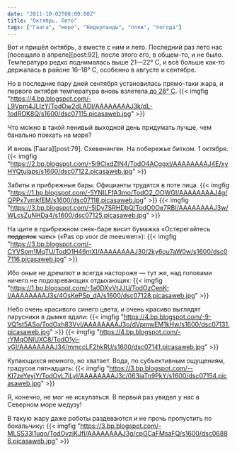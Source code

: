 ```yaml
---
date: "2011-10-02T00:00:00Z"
title: "Октябрь. Лето"
tags: ["Гаага", "море", "Нидерланды", "пляж", "погода"]
---
```


Вот и пришёл октябрь, а вместе с ним и лето. Последний раз лето нас [посещало в апреле][post:92], после этого его, в общем-то, и не было. Температура редко поднималась выше 21—22° C, и всё больше как-то держалась в районе 16­–18° C, особенно в августе и сентябре.

Но в последние пару дней сентября установилась прямо-таки жара, и первого октября температура вновь взлетела [до 26° C](http://www.knmi.nl/climatology/daily_data/index.cgi?station=260&year=2011&month=10&day=01).
{{< imgfig "https://4.bp.blogspot.com/-L9Vpm4JLIzY/TodOw2dLADI/AAAAAAAAJ3k/dL-1odROK8Q/s1600/dsc07115.picasaweb.jpg" >}}

Что можно в такой ленивый выходной день придумать лучше, чем банально поехать на море?

<!--more-->

И вновь [Гаага][post:79]. Схевенинген. На побережье битком. 1 октября.
{{< imgfig "https://2.bp.blogspot.com/-5i9ClxdZIN4/TodO4ACggxI/AAAAAAAAJ4E/xyHYQtujaps/s1600/dsc07122.picasaweb.jpg" >}}

Забиты и прибрежные бары. Официанты трудятся в поте лица.
{{< imgfig "https://1.bp.blogspot.com/-5YNILFfA3mo/TodO2_OOWGI/AAAAAAAAJ4g/QPPx7vmkfEM/s1600/dsc07118.picasaweb.jpg" >}}
{{< imgfig "https://3.bp.blogspot.com/-5lDy7SRHDbQ/TodO0Oe7RBI/AAAAAAAAJ3w/WLcsZuNHDa4/s1600/dsc07125.picasaweb.jpg" >}}

На щите в прибрежном снек-баре висит бумажка «Остерегайтесь ~~подделок~~ чаек» («Pas op voor de meeuwen»):
{{< imgfig "https://3.bp.blogspot.com/-CYVSom1MqTU/TodO1H46mXI/AAAAAAAAJ30/2ky6ou7aW0w/s1600/dsc07116.picasaweb.jpg" >}}

Ибо оные не дремлют и всегда настороже — тут же, над головами ничего не подозревающих отдыхающих:
{{< imgfig "https://1.bp.blogspot.com/-1a0DXvVtJJU/TodOzCenK-I/AAAAAAAAJ3s/4OsKePSp_dA/s1600/dsc07128.picasaweb.jpg" >}}

Небо очень красивого синего цвета, и очень красиво выглядят парусники в дымке вдали:
{{< imgfig "https://4.bp.blogspot.com/-9-VQ1st5ASo/TodOxh83VvI/AAAAAAAAJ3o/dVpmwEM1kHw/s1600/dsc07131.picasaweb.jpg" >}}
{{< imgfig "https://4.bp.blogspot.com/-rYMqONlUXC8/TodO1yi-vGI/AAAAAAAAJ34/mmccLF2hkRU/s1600/dsc07141.picasaweb.jpg" >}}

Купающихся немного, но хватает. Вода, по субъективным ощущениям, градусов пятнадцать:
{{< imgfig "https://3.bp.blogspot.com/--KI7zeYeyjY/TodOvL7iLyI/AAAAAAAAJ3c/063iaTn9PkY/s1600/dsc07154.picasaweb.jpg" >}}

Я, конечно, не мог не искупаться. В первый раз увидел у нас в Северном море медузу!

В такую жару даже роботы раздеваются и не прочь пропустить по бокальчику:
{{< imgfig "https://3.bp.blogspot.com/-MLSS33l1uqo/TodOvzjKJfI/AAAAAAAAJ3g/cpGCaFMsaFQ/s1600/dsc06886.picasaweb.jpg" >}}
